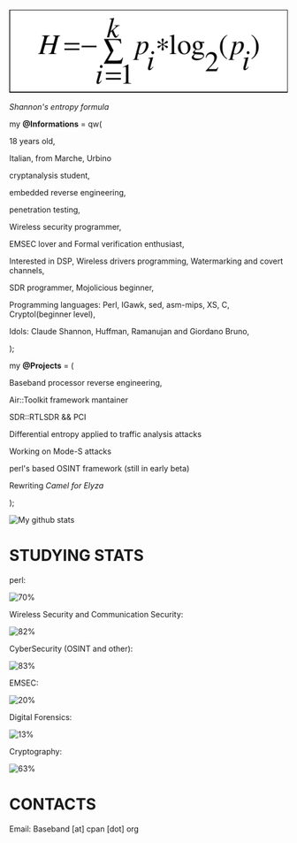 ![image of entropy](https://github.com/Baseband-processor/Baseband-processor/blob/master/entropy.png)

*Shannon's entropy formula*

my **@Informations** = qw(

18 years old,

Italian, from Marche, Urbino

cryptanalysis student, 

embedded reverse engineering,

penetration testing,

Wireless security programmer,

EMSEC lover and Formal verification enthusiast,

Interested in DSP, Wireless drivers programming, Watermarking and covert channels,

SDR programmer, Mojolicious beginner,

Programming languages: Perl, IGawk, sed, asm-mips, XS, C, Cryptol(beginner level),

Idols: Claude Shannon, Huffman, Ramanujan and Giordano Bruno,

);

my **@Projects** = (

Baseband processor reverse engineering,
    
Air::Toolkit framework mantainer
    
SDR::RTLSDR && PCI
    
Differential entropy applied to traffic analysis attacks 
        
Working on Mode-S attacks
    
perl's based OSINT framework (still in early beta)

Rewriting _Camel for Elyza_

);
    
![My github stats](https://github-readme-stats.vercel.app/api?username=Baseband-processor&show_icons=true&include_all_commits=true&count_private=true&theme=dracula)


STUDYING STATS
=================================

perl:                                                                                     
    
![70%](https://progress-bar.dev/70)                               

Wireless Security and Communication Security:                                    

![82%](https://progress-bar.dev/80)


CyberSecurity (OSINT and other):

![83%](https://progress-bar.dev/82)                                    


EMSEC:

![20%](https://progress-bar.dev/20)

Digital Forensics: 

![13%](https://progress-bar.dev/13) 

Cryptography:

![63%](https://progress-bar.dev/63)

CONTACTS
================================
Email: Baseband [at] cpan [dot] org


